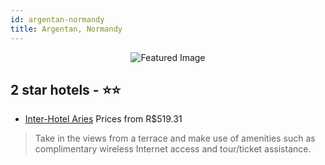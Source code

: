 ```yaml
---
id: argentan-normandy
title: Argentan, Normandy
---
```


<center><img src="https://i.travelapi.com/hotels/2000000/1400000/1397600/1397592/46bb4aa9_z.jpg" alt="Featured Image" /></center>


##  2 star hotels - ⭐️⭐️

-    [Inter-Hotel Aries](https://us.hurb.com/hotels/argentan/inter-hotel-aries-JNP-JP363424?cmp=18055) Prices from R$519.31
   > Take in the views from a terrace and make use of amenities such as complimentary wireless Internet access and tour/ticket assistance.
